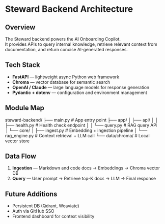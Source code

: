 # Steward Backend Architecture

## Overview
The Steward backend powers the AI Onboarding Copilot.  
It provides APIs to query internal knowledge, retrieve relevant context from documentation, and return concise AI-generated responses.

## Tech Stack
- **FastAPI** — lightweight async Python web framework  
- **Chroma** — vector database for semantic search  
- **OpenAI / Claude** — large language models for response generation  
- **Pydantic + dotenv** — configuration and environment management  

## Module Map
steward-backend/
├── main.py # App entry point
├── app/
│ ├── api/
│ │ ├── health.py # Health check endpoint
│ │ └── query.py # RAG query API
│ └── core/
│ ├── ingest.py # Embedding + ingestion pipeline
│ └── rag_engine.py # Context retrieval + LLM call
└── data/chroma/ # Local vector store

## Data Flow
1. **Ingestion** — Markdown and code docs → Embeddings → Chroma vector DB  
2. **Query** — User prompt → Retrieve top-K docs → LLM → Final response  

## Future Additions
- Persistent DB (Qdrant, Weaviate)
- Auth via GitHub SSO
- Frontend dashboard for context visibility